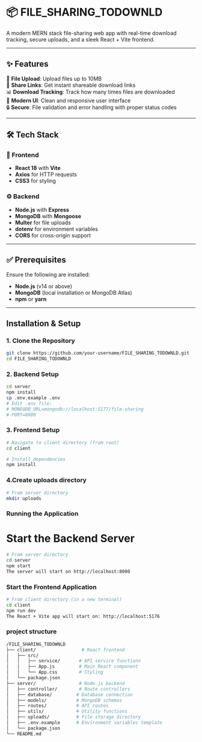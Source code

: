 # 📦 FILE_SHARING_TODOWNLD

A modern MERN stack file-sharing web app with real-time download tracking, secure uploads, and a sleek React + Vite frontend.

---

## ✨ Features

📁 **File Upload**: Upload files up to 10MB  
🔗 **Share Links**: Get instant shareable download links  
📊 **Download Tracking**: Track how many times files are downloaded  
🎨 **Modern UI**: Clean and responsive user interface  
🔒 **Secure**: File validation and error handling with proper status codes  

---

## 🛠️ Tech Stack

### 🧩 Frontend
- **React 18** with **Vite**
- **Axios** for HTTP requests
- **CSS3** for styling

### ⚙️ Backend
- **Node.js** with **Express**
- **MongoDB** with **Mongoose**
- **Multer** for file uploads
- **dotenv** for environment variables
- **CORS** for cross-origin support

---

## ✅ Prerequisites

Ensure the following are installed:

- **Node.js** (v14 or above)  
- **MongoDB** (local installation or MongoDB Atlas)  
- **npm** or **yarn**

---  

## Installation & Setup

### 1. Clone the Repository
```bash
git clone https://github.com/your-username/FILE_SHARING_TODOWNLD.git
cd FILE_SHARING_TODOWNLD
```
### 2. Backend Setup
```bash
cd server
npm install
cp .env.example .env
# Edit .env file:
# MONGODB_URL=mongodb://localhost:5177/file-sharing
# PORT=8000
```
### 3. Frontend Setup
```bash
# Navigate to client directory (from root)
cd client

# Install dependencies
npm install
```
### 4.Create uploads directory
```bash
# From server directory
mkdir uploads
```
### Running the Application
# Start the Backend Server
```bash
# From server directory
cd server
npm start
The server will start on http://localhost:8000
```

### Start the Frontend Application
```bash
# From client directory (in a new terminal)
cd client
npm run dev
The React + Vite app will start on: http://localhost:5176
```
### project structure
```bash
/FILE_SHARING_TODOWNLD
├── client/                 # React frontend
│   ├── src/
│   │   ├── service/       # API service functions
│   │   ├── App.js         # Main React component
│   │   └── App.css        # Styling
│   └── package.json
├── server/                # Node.js backend
│   ├── controller/        # Route controllers
│   ├── database/         # Database connection
│   ├── models/           # MongoDB schemas
│   ├── routes/           # API routes
│   ├── utils/            # Utility functions
│   ├── uploads/          # File storage directory
│   ├── .env.example      # Environment variables template
│   └── package.json
└── README.md
```

